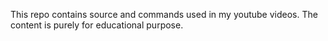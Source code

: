 This repo contains source and commands used in my youtube videos.
The content is purely for educational purpose.
